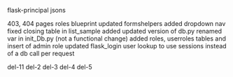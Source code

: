 flask-principal
jsons

403, 404 pages
roles blueprint
updated formshelpers
added dropdown nav
fixed closing table in list_sample
added updated version of db.py
renamed var in init_Db.py (not a functional change)
added roles, userroles tables and insert of admin role
updated flask_login user lookup to use sessions instead of a db call per request

del-11
del-2
del-3
del-4
del-5